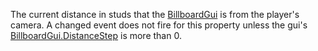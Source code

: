 The current distance in studs that the [BillboardGui](https://developer.roblox.com/en-us/api-reference/class/BillboardGui) is from the player's camera. A changed event does not fire for this property unless the gui's [BillboardGui.DistanceStep](https://developer.roblox.com/en-us/api-reference/property/BillboardGui/DistanceStep) is more than 0.